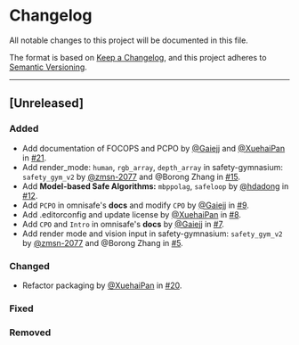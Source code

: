 # Changelog

<!-- markdownlint-disable no-duplicate-header -->

All notable changes to this project will be documented in this file.

The format is based on [Keep a Changelog](https://keepachangelog.com/en/1.0.0/),
and this project adheres to [Semantic Versioning](https://semver.org/spec/v2.0.0.html).

------

## [Unreleased]

### Added

- Add documentation of FOCOPS and PCPO by [@Gaiejj](https://github.com/Gaiejj) and [@XuehaiPan](https://github.com/XuehaiPan) in [#21](https://github.com/PKU-MARL/omnisafe/pull/21).
- Add render_mode: `human`, `rgb_array`, `depth_array` in safety-gymnasium: `safety_gym_v2` by [@zmsn-2077](https://github.com/zmsn-2077) and @Borong Zhang in [#15](https://github.com/PKU-MARL/omnisafe/pull/15).
- Add **Model-based Safe Algorithms:** `mbppolag`, `safeloop` by [@hdadong](https://github.com/hdadong) in [#12](https://github.com/PKU-MARL/omnisafe/pull/12).
- Add `PCPO` in omnisafe's **docs** and modify `CPO` by [@Gaiejj](https://github.com/Gaiejj) in [#9](https://github.com/PKU-MARL/omnisafe/pull/9).
- Add .editorconfig and update license by [@XuehaiPan](https://github.com/XuehaiPan) in [#8](https://github.com/PKU-MARL/omnisafe/pull/8).
- Add `CPO` and `Intro` in omnisafe's **docs** by [@Gaiejj](https://github.com/Gaiejj) in [#7](https://github.com/PKU-MARL/omnisafe/pull/7).
- Add render mode and vision input in safety-gymnasium: `safety_gym_v2` by [@zmsn-2077](https://github.com/zmsn-2077) and @Borong Zhang in [#5](hhttps://github.com/PKU-MARL/omnisafe/pull/5).

### Changed

- Refactor packaging by [@XuehaiPan](https://github.com/XuehaiPan) in [#20](https://github.com/PKU-MARL/omnisafe/pull/20).

### Fixed


### Removed

